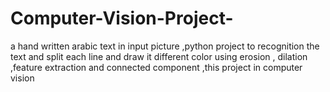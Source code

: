 # Computer-Vision-Project-
a hand written arabic text in input picture ,python project to recognition the text and split each line and draw it different color using erosion , dilation ,feature extraction and connected component ,this project in computer vision
